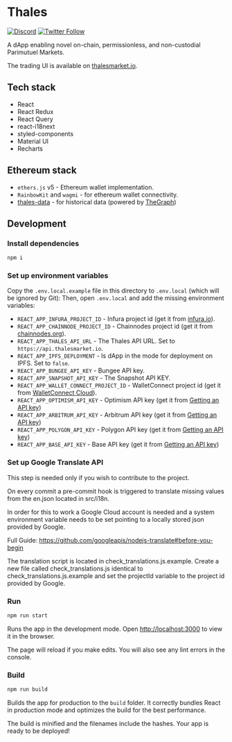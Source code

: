 # Thales

[![Discord](https://img.shields.io/discord/906484044915687464.svg?color=768AD4&label=discord&logo=https%3A%2F%2Fdiscordapp.com%2Fassets%2F8c9701b98ad4372b58f13fd9f65f966e.svg)](https://discord.com/invite/rB3AWKwACM)
[![Twitter Follow](https://img.shields.io/twitter/follow/thalesmarket.svg?label=thalesmarket&style=social)](https://twitter.com/thalesmarket)

A dApp enabling novel on-chain, permissionless, and non-custodial Parimutuel Markets.

The trading UI is available on [thalesmarket.io](https://thalesmarket.io).

## Tech stack

-   React
-   React Redux
-   React Query
-   react-i18next
-   styled-components
-   Material UI
-   Recharts

## Ethereum stack

-   `ethers.js` v5 - Ethereum wallet implementation.
-   `RainbowKit` and `wagmi` - for ethereum wallet connectivity.
-   [thales-data](https://github.com/thales-markets/thales-data) - for historical data (powered by [TheGraph](https://thegraph.com/))

## Development

### Install dependencies

```bash
npm i
```

### Set up environment variables

Copy the `.env.local.example` file in this directory to `.env.local` (which will be ignored by Git):
Then, open `.env.local` and add the missing environment variables:

-   `REACT_APP_INFURA_PROJECT_ID` - Infura project id (get it from [infura.io](https://infura.io/)).
-   `REACT_APP_CHAINNODE_PROJECT_ID` - Chainnodes project id (get it from [chainnodes.org](https://app.chainnodes.org/)).
-   `REACT_APP_THALES_API_URL` - The Thales API URL. Set to `https://api.thalesmarket.io`.
-   `REACT_APP_IPFS_DEPLOYMENT` - Is dApp in the mode for deployment on IPFS. Set to `false`.
-   `REACT_APP_BUNGEE_API_KEY` - Bungee API key.
-   `REACT_APP_SNAPSHOT_API_KEY` - The Snapshot API KEY.
-   `REACT_APP_WALLET_CONNECT_PROJECT_ID` - WalletConnect project id (get it from [WalletConnect Cloud](https://cloud.walletconnect.com/)).
-   `REACT_APP_OPTIMISM_API_KEY` - Optimism API key (get it from [Getting an API key](https://docs.optimism.etherscan.io/getting-started/viewing-api-usage-statistics))
-   `REACT_APP_ARBITRUM_API_KEY` - Arbitrum API key (get it from [Getting an API key](https://docs.arbiscan.io/getting-started/viewing-api-usage-statistics))
-   `REACT_APP_POLYGON_API_KEY` - Polygon API key (get it from [Getting an API key](https://docs.polygonscan.com/getting-started/viewing-api-usage-statistics))
-   `REACT_APP_BASE_API_KEY` - Base API key (get it from [Getting an API key](https://docs.basescan.org/getting-started/viewing-api-usage-statistics))

### Set up Google Translate API

This step is needed only if you wish to contribute to the project.

On every commit a pre-commit hook is triggered to translate missing values from the en.json located in src/i18n.

In order for this to work a Google Cloud account is needed and a system environment variable needs to be set pointing
to a locally stored json provided by Google.

Full Guide: https://github.com/googleapis/nodejs-translate#before-you-begin

The translation script is located in check_translations.js.example. Create a new file called check_translations.js identical to check_translations.js.example and set the projectId variable to the project id provided by Google.

### Run

```bash
npm run start
```

Runs the app in the development mode.
Open [http://localhost:3000](http://localhost:3000) to view it in the browser.

The page will reload if you make edits.
You will also see any lint errors in the console.

### Build

```bash
npm run build
```

Builds the app for production to the `build` folder.
It correctly bundles React in production mode and optimizes the build for the best performance.

The build is minified and the filenames include the hashes.
Your app is ready to be deployed!
